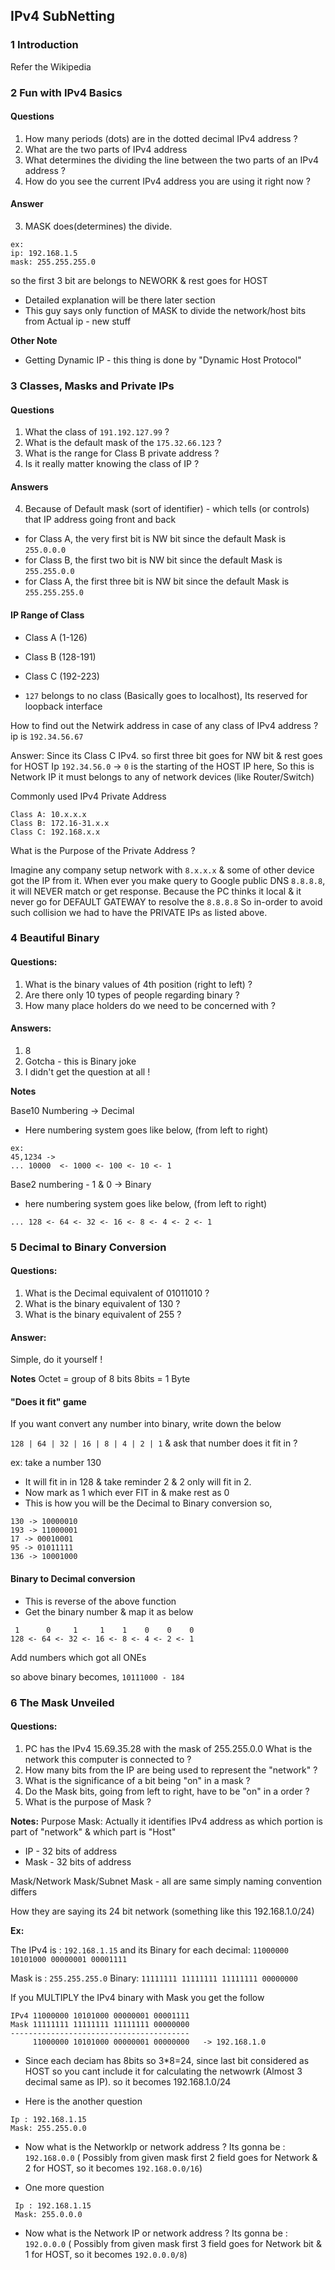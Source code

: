 IPv4 SubNetting
---

### 1 Introduction
Refer the Wikipedia

### 2 Fun with IPv4 Basics

#### Questions
  1. How many periods (dots) are in the dotted decimal IPv4 address ?
  2. What are the two parts of IPv4 address
  3. What determines the  dividing the  line between the two parts of an IPv4 address ?
  4. How do you see the current IPv4 address you are using it right now ?

#### Answer
3. MASK does(determines) the divide.
  ```
  ex:
  ip: 192.168.1.5
  mask: 255.255.255.0
  ```
so the first 3 bit are belongs to NEWORK & rest goes for HOST

   - Detailed explanation will be there later section
   - This guy says only function of MASK to divide the network/host bits from Actual ip - new stuff

**Other Note**
   - Getting Dynamic IP - this thing is done by "Dynamic Host Protocol"

### 3 Classes, Masks and Private IPs

#### Questions
1. What the class of `191.192.127.99` ?
2. What is the default mask of the `175.32.66.123` ?
3. What is the range for Class B private address ?
4. Is it really matter knowing the class of IP ?

#### Answers
4. Because of Default mask (sort of identifier) - which tells (or controls) that IP address going front and back
  - for Class A, the very first bit is NW bit since the default Mask is `255.0.0.0`
  - for Class B, the first two bit is NW bit since the default Mask is `255.255.0.0`
  - for Class A, the first three bit is NW bit since the default Mask is `255.255.255.0`

#### IP Range of Class
  - Class A (1-126)
  - Class B (128-191)
  - Class C (192-223)

- `127` belongs to no class (Basically goes to localhost), Its reserved for loopback interface

How to find out the Netwirk address in case of any class of IPv4 address ? ip is `192.34.56.67`

Answer:
Since its Class C IPv4. so first three bit goes for NW bit & rest goes for HOST
Ip `192.34.56.0` -> `0` is the starting of the HOST IP here, So this is Network IP
it must belongs to any of network devices (like Router/Switch)

Commonly used IPv4 Private Address

```
Class A: 10.x.x.x
Class B: 172.16-31.x.x
Class C: 192.168.x.x
```

What is the Purpose of the Private Address ?

Imagine any company setup network with `8.x.x.x` & some of other device got the IP from it.
When ever you make query to Google public DNS `8.8.8.8`, it will NEVER match or get response.
Because the PC thinks it local & it never go for DEFAULT GATEWAY to resolve the `8.8.8.8`
So in-order to avoid such collision we had to have the PRIVATE IPs as listed above.

### 4 Beautiful Binary

#### Questions:
1. What is the binary values of 4th position (right to left) ?
2. Are there only 10 types of people regarding binary ?
3. How many place holders do we need to be concerned with ?

#### Answers:
1. 8
2. Gotcha - this is Binary joke
3. I didn't get the question at all !

**Notes**

Base10 Numbering  ->  Decimal
   - Here numbering system goes like below, (from left to right)

```
ex:
45,1234 ->
... 10000  <- 1000 <- 100 <- 10 <- 1
```

Base2 numbering - 1 & 0 -> Binary
  - here numbering system goes like below, (from left to right)

```
... 128 <- 64 <- 32 <- 16 <- 8 <- 4 <- 2 <- 1
```

### 5 Decimal to Binary Conversion

#### Questions:
1. What is the Decimal equivalent of 01011010 ?
2. What is the binary equivalent of 130 ?
3. What is the binary equivalent of 255 ?

#### Answer:
Simple, do it yourself !

**Notes**
Octet = group of 8 bits
8bits = 1 Byte

#### "Does it fit" game

If you want convert any number into binary, write down the below

`128 | 64 | 32 | 16 | 8 | 4 | 2 | 1`  & ask that number does it fit in ?

 ex: take a number 130 
  - It will fit in in 128 & take reminder 2 & 2 only will fit in 2.
  - Now mark as 1 which ever FIT in & make rest as 0
  - This is how you will be the Decimal to Binary conversion
 so,
 
 ```
 130 -> 10000010
 193 -> 11000001
 17 -> 00010001
 95 -> 01011111
 136 -> 10001000
```

#### Binary to Decimal conversion
- This is reverse of the above function
- Get the binary number & map it as below

```
 1      0     1     1    1    0    0    0
128 <- 64 <- 32 <- 16 <- 8 <- 4 <- 2 <- 1
```

Add numbers which  got all ONEs

so above binary becomes,
`10111000 - 184`

### 6 The Mask Unveiled

#### Questions:
1. PC has the IPv4 15.69.35.28 with the mask of 255.255.0.0
   What is the network this computer is connected to ?
2. How many bits from the IP are being used to represent the "network" ?
3. What is the significance of a bit being "on" in a mask ?
4. Do the Mask bits, going from left to right, have to be "on" in a order ?
5. What is the purpose of Mask ?

**Notes:**
Purpose Mask: Actually it identifies IPv4 address as which portion is part of "network" & which part is "Host"

  - IP - 32 bits of address
  - Mask - 32 bits of address

Mask/Network Mask/Subnet Mask - all are same simply naming convention differs

How they are saying its 24 bit network (something like this 192.168.1.0/24)

**Ex:**

The IPv4 is    : `192.168.1.15`
and its Binary for each decimal:   `11000000 10101000 00000001 00001111`

Mask is : `255.255.255.0`
Binary: `11111111 11111111 11111111 00000000`

If you MULTIPLY the IPv4 binary with Mask you get the follow

```
IPv4 11000000 10101000 00000001 00001111
Mask 11111111 11111111 11111111 00000000
----------------------------------------
     11000000 10101000 00000001 00000000   -> 192.168.1.0
```
   - Since each deciam has 8bits so 3*8=24, since last bit considered as HOST so you cant include it for calculating the netwowrk
     (Almost 3 decimal same as IP). so it becomes 192.168.1.0/24

 - Here is the another question
  ```
  Ip : 192.168.1.15
  Mask: 255.255.0.0
  ```
  
- Now what is the NetworkIp or network address ?
  Its gonna be : `192.168.0.0` 
  ( Possibly from given mask first 2 field goes for Network & 2 for HOST, so it becomes `192.168.0.0/16`)

- One more question
```
 Ip : 192.168.1.15
 Mask: 255.0.0.0
```
  - Now what is the Network IP or network address ?
    Its gonna be : `192.0.0.0` ( Possibly from given mask first 3 field goes for Network bit & 1 for HOST, so it becomes `192.0.0.0/8`)
